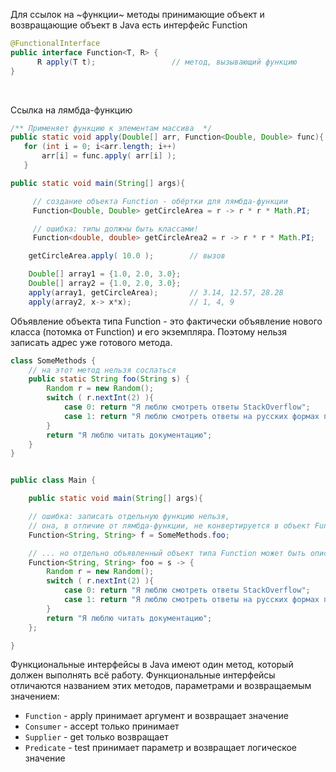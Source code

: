 Для ссылок на ~функции~ методы принимающие объект и возвращающие объект в Java есть интерфейс Function

```java
@FunctionalInterface
public interface Function<T, R> {
      R apply(T t);                 // метод, вызывающий функцию
}
```

<br>

Ссылка на лямбда-функцию
```java
/** Применяет функцию к элементам массива  */
public static void apply(Double[] arr, Function<Double, Double> func){
   for (int i = 0; i<arr.length; i++)
       arr[i] = func.apply( arr[i] );
   }

public static void main(String[] args){

     // создание объекта Function - обёртки для лямбда-функции
     Function<Double, Double> getCircleArea = r -> r * r * Math.PI;

     // ошибка: типы должны быть классами!
     Function<double, double> getCircleArea2 = r -> r * r * Math.PI;

    getCircleArea.apply( 10.0 );        // вызов

    Double[] array1 = {1.0, 2.0, 3.0};
    Double[] array2 = {1.0, 2.0, 3.0};
    apply(array1, getCircleArea);       // 3.14, 12.57, 28.28
    apply(array2, x-> x*x);             // 1, 4, 9
```


Объявление объекта типа Function - это фактически объявление нового класса (потомка от Function) и его экземпляра. Поэтому нельзя записать адрес уже готового метода.

```java
class SomeMethods {
    // на этот метод нельзя сослаться
    public static String foo(String s) {
        Random r = new Random();
        switch ( r.nextInt(2) ){
            case 0: return "Я люблю смотреть ответы StackOverflow";
            case 1: return "Я люблю смотреть ответы на русских формах по программированию";
        }
        return "Я люблю читать документацию";
    }
}


public class Main {

    public static void main(String[] args){

    // ошибка: записать отдельную функцию нельзя,
    // она, в отличие от лямбда-функции, не конвертируется в объект Function ...
    Function<String, String> f = SomeMethods.foo;

    // ... но отдельно объявленный объект типа Function может быть описан в несколько строк
    Function<String, String> foo = s -> {
        Random r = new Random();
        switch ( r.nextInt(2) ){
            case 0: return "Я люблю смотреть ответы StackOverflow";
            case 1: return "Я люблю смотреть ответы на русских формах по программированию";
        }
        return "Я люблю читать документацию";
    };

}
```

Функциональные интерфейсы в Java имеют один метод, который должен выполнять всё работу. Функциональные интерфейсы отличаются названием этих методов, параметрами и возвращаемым значением:
- `Function` - apply принимает аргумент и возвращает значение
- `Consumer` - accept только принимает
- `Supplier` -  get только возвращает
- `Predicate` - test принимает параметр и возвращает логическое значение

